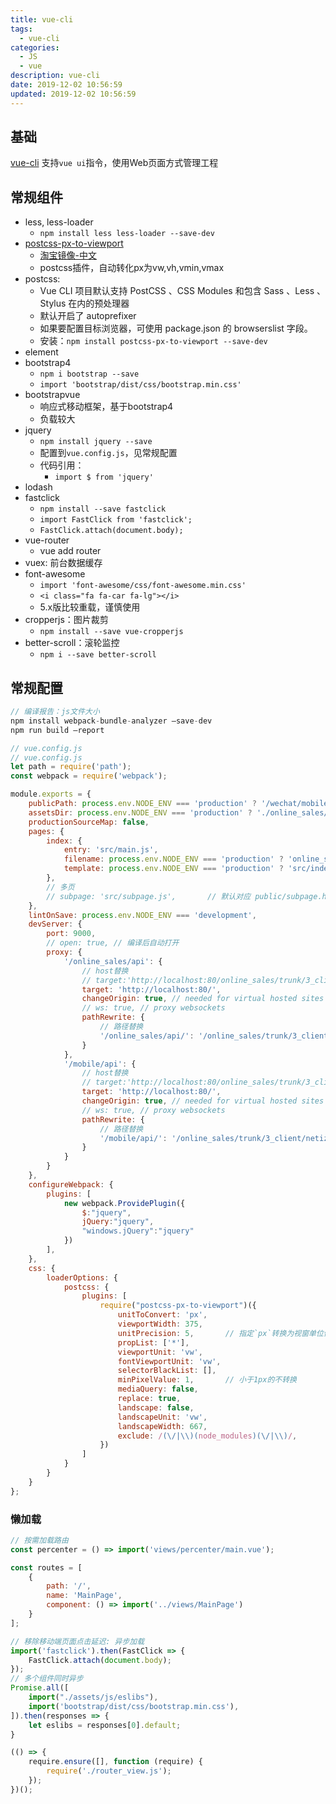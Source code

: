```yaml
---
title: vue-cli
tags: 
  - vue-cli
categories: 
  - JS
  - vue
description: vue-cli
date: 2019-12-02 10:56:59
updated: 2019-12-02 10:56:59
---
```


## 基础

[vue-cli](https://cli.vuejs.org/zh/)
支持`vue ui`指令，使用Web页面方式管理工程

## 常规组件

+ less, less-loader
  + `npm install less less-loader --save-dev`
+ [postcss-px-to-viewport](https://www.npmjs.com/package/postcss-px-to-viewport)
  + [淘宝镜像-中文](https://npm.taobao.org/package/postcss-px-to-viewport)
  + postcss插件，自动转化px为vw,vh,vmin,vmax
+ postcss:
  + Vue CLI 项目默认支持 PostCSS 、CSS Modules 和包含 Sass 、Less 、Stylus 在内的预处理器
  + 默认开启了 autoprefixer
  + 如果要配置目标浏览器，可使用 package.json 的 browserslist 字段。
  + 安装：`npm install postcss-px-to-viewport --save-dev`
+ element
+ bootstrap4
  + `npm i bootstrap --save`
  + `import 'bootstrap/dist/css/bootstrap.min.css'`
+ bootstrapvue
  + 响应式移动框架，基于bootstrap4
  + 负载较大
+ jquery
  + `npm install jquery --save`
  + 配置到`vue.config.js`，见常规配置
  + 代码引用：
    + `import $ from 'jquery'`
+ lodash
+ fastclick
  + `npm install --save fastclick`
  + `import FastClick from 'fastclick';`
  + `FastClick.attach(document.body);`
+ vue-router
  + vue add router
+ vuex: 前台数据缓存
+ font-awesome
  + `import 'font-awesome/css/font-awesome.min.css'`
  + `<i class="fa fa-car fa-lg"></i>`
  + 5.x版比较重载，谨慎使用
+ cropperjs：图片裁剪
  + `npm install --save vue-cropperjs`
+ better-scroll：滚轮监控
  + `npm i --save better-scroll`

## 常规配置

```js
// 编译报告：js文件大小
npm install webpack-bundle-analyzer –save-dev
npm run build –report
```

```js
// vue.config.js
// vue.config.js
let path = require('path');
const webpack = require('webpack');

module.exports = {
    publicPath: process.env.NODE_ENV === 'production' ? '/wechat/mobile/' : '',
    assetsDir: process.env.NODE_ENV === 'production' ? './online_sales/' : '',
    productionSourceMap: false,
    pages: {
        index: {
            entry: 'src/main.js',
            filename: process.env.NODE_ENV === 'production' ? 'online_sales.html' : 'index.html',
            template: process.env.NODE_ENV === 'production' ? 'src/index_build.html' : 'src/index_dev.html'
        },
        // 多页
        // subpage: 'src/subpage.js',       // 默认对应 public/subpage.html
    },
    lintOnSave: process.env.NODE_ENV === 'development',
    devServer: {
        port: 9000,
        // open: true, // 编译后自动打开
        proxy: {
            '/online_sales/api': {
                // host替换
                // target:'http://localhost:80/online_sales/trunk/3_client/netizen/mall/src/test',
                target: 'http://localhost:80/',
                changeOrigin: true, // needed for virtual hosted sites
                // ws: true, // proxy websockets
                pathRewrite: {
                    // 路径替换
                    '/online_sales/api/': '/online_sales/trunk/3_client/netizen/mall/src/test/api/',
                }
            },
            '/mobile/api': {
                // host替换
                // target:'http://localhost:80/online_sales/trunk/3_client/netizen/mall/src/test',
                target: 'http://localhost:80/',
                changeOrigin: true, // needed for virtual hosted sites
                // ws: true, // proxy websockets
                pathRewrite: {
                    // 路径替换
                    '/mobile/api/': '/online_sales/trunk/3_client/netizen/mall/src/test/api/',
                }
            }
        }
    },
    configureWebpack: {
        plugins: [
            new webpack.ProvidePlugin({
                $:"jquery",
                jQuery:"jquery",
                "windows.jQuery":"jquery"
            })
        ],
    },
    css: {
        loaderOptions: {
            postcss: {
                plugins: [
                    require("postcss-px-to-viewport")({
                        unitToConvert: 'px',
                        viewportWidth: 375,
                        unitPrecision: 5,       // 指定`px`转换为视窗单位值的小数位数
                        propList: ['*'],
                        viewportUnit: 'vw',
                        fontViewportUnit: 'vw',
                        selectorBlackList: [],
                        minPixelValue: 1,       // 小于1px的不转换
                        mediaQuery: false,
                        replace: true,
                        landscape: false,
                        landscapeUnit: 'vw',
                        landscapeWidth: 667,
                        exclude: /(\/|\\)(node_modules)(\/|\\)/,
                    })
                ]
            }
        }
    }
};
```

### 懒加载

```js
// 按需加载路由
const percenter = () => import('views/percenter/main.vue');

const routes = [
    {
        path: '/',
        name: 'MainPage',
        component: () => import('../views/MainPage')
    }
];

// 移除移动端页面点击延迟: 异步加载
import('fastclick').then(FastClick => {
    FastClick.attach(document.body);
});
// 多个组件同时异步
Promise.all([
    import("./assets/js/eslibs"),
    import('bootstrap/dist/css/bootstrap.min.css'),
]).then(responses => {
    let eslibs = responses[0].default;
}

(() => {
    require.ensure([], function (require) {
        require('./router_view.js');
    });
})();
```

